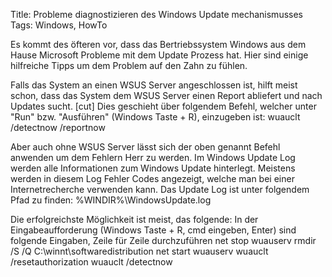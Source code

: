 Title: Probleme diagnostizieren des Windows Update mechanismusses
Tags: Windows, HowTo

Es kommt des öfteren vor, dass das Bertriebssystem Windows aus dem Hause Microsoft Probleme mit dem Update Prozess hat.
Hier sind einige hilfreiche Tipps um dem Problem auf den Zahn zu fühlen.

Falls das System an einen WSUS Server angeschlossen ist, hilft meist schon, dass das System dem WSUS Server einen Report abliefert und nach Updates
sucht.
[cut]
Dies geschieht über folgendem Befehl, welcher unter "Run" bzw. "Ausführen" (Windows Taste + R), einzugeben ist:
wuauclt /detectnow /reportnow

Aber auch ohne WSUS Server lässt sich der oben genannt Befehl anwenden um dem Fehlern Herr zu werden.
Im Windows Update Log werden alle Informationen zum Windows Update hinterlegt.
Meistens werden in diesem Log Fehler Codes angezeigt, welche man bei einer Internetrecherche verwenden kann.
Das Update Log ist unter folgendem Pfad zu finden: %WINDIR%\WindowsUpdate.log

Die erfolgreichste Möglichkeit ist meist, das folgende:
In der Eingabeaufforderung (Windows Taste + R, cmd eingeben, Enter) sind folgende Eingaben, Zeile für Zeile durchzuführen
net stop wuauserv
rmdir /S /Q C:\winnt\softwaredistribution
net start wuauserv
wuauclt /resetauthorization
wuauclt /detectnow
